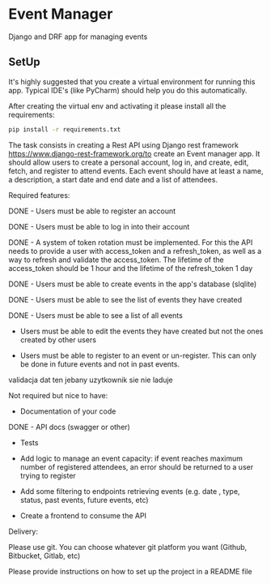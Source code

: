 # Event Manager
Django and DRF app for managing events

## SetUp

It's highly suggested that you create a virtual environment for running this app. Typical IDE's (like PyCharm) should
help you do this automatically.

After creating the virtual env and activating it please install all the requirements:

```bash
pip install -r requirements.txt
```



The task consists in creating a Rest API using Django rest framework https://www.django-rest-framework.org/to create an 
Event manager app. It should allow users to create a personal account, log in, and create, edit, fetch, and register to 
attend events. Each event should have at least a name, a description, a start date and end date and a list of attendees.

Required features:

DONE    - Users must be able to register an account

DONE    - Users must be able to log in into their account

DONE    - A system of token rotation must be implemented. For this the API needs to provide a user with access_token and a refresh_token, as well as a way to refresh and validate the access_token. The lifetime of the access_token should be 1 hour and the lifetime of the refresh_token 1 day

DONE    - Users must be able to create events in the app's database (slqlite)

DONE    - Users must be able to see the list of events they have created

DONE    - Users must be able to see a list of all events

- Users must be able to edit the events they have created but not the ones created by other users

- Users must be able to register to an event or un-register. This can only be done in future events and not in past events.

 validacja dat
ten jebany uzytkownik sie nie laduje

Not required but nice to have:

 

- Documentation of your code

DONE    - API docs (swagger or other)

- Tests

- Add logic to manage an event capacity: if event reaches maximum number of registered attendees, an error should be returned to a user trying to register

- Add some  filtering to endpoints retrieving events (e.g. date , type, status, past events, future events, etc)

- Create a frontend to consume the API

 

Delivery:

 

Please use git. You can choose whatever git platform you want (Github, Bitbucket, Gitlab, etc)

Please provide instructions on how to set up the project in a README file